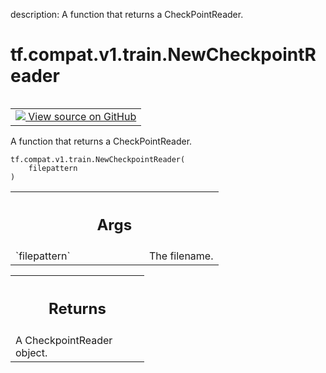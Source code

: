 description: A function that returns a CheckPointReader.

<div itemscope itemtype="http://developers.google.com/ReferenceObject">
<meta itemprop="name" content="tf.compat.v1.train.NewCheckpointReader" />
<meta itemprop="path" content="Stable" />
</div>

# tf.compat.v1.train.NewCheckpointReader

<!-- Insert buttons and diff -->

<table class="tfo-notebook-buttons tfo-api nocontent" align="left">
<td>
  <a target="_blank" href="https://github.com/tensorflow/tensorflow/blob/r2.3/tensorflow/python/training/py_checkpoint_reader.py#L84-L99">
    <img src="https://www.tensorflow.org/images/GitHub-Mark-32px.png" />
    View source on GitHub
  </a>
</td>
</table>



A function that returns a CheckPointReader.

<pre class="devsite-click-to-copy prettyprint lang-py tfo-signature-link">
<code>tf.compat.v1.train.NewCheckpointReader(
    filepattern
)
</code></pre>



<!-- Placeholder for "Used in" -->


<!-- Tabular view -->
 <table class="responsive fixed orange">
<colgroup><col width="214px"><col></colgroup>
<tr><th colspan="2"><h2 class="add-link">Args</h2></th></tr>

<tr>
<td>
`filepattern`
</td>
<td>
The filename.
</td>
</tr>
</table>



<!-- Tabular view -->
 <table class="responsive fixed orange">
<colgroup><col width="214px"><col></colgroup>
<tr><th colspan="2"><h2 class="add-link">Returns</h2></th></tr>
<tr class="alt">
<td colspan="2">
A CheckpointReader object.
</td>
</tr>

</table>

